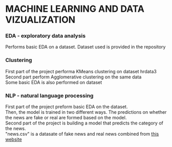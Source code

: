 # MACHINE LEARNING AND DATA VIZUALIZATION
### EDA - exploratory data analysis
Performs basic EDA on a dataset.
Dataset used is provided in the repository
### Clustering
First part of the project performa KMeans clustering on dataset hrdata3
<br/>Second part perform Agglomerative clustering on the same data<br/>
Some basic EDA is also performed on dataset
### NLP - natural language processing
First part of the project preform basic EDA on the dataset.<br/>
Then, the model is trained in two different ways. The predictions on whether the news are fake or real are formed based on the model.<br/>
Second part of the project is building a model that predicts the category of the news. <br/>
"news.csv" is a datasate of fake news and real news combined from [this website](https://www.kaggle.com/datasets/clmentbisaillon/fake-and-real-news-dataset?select=True.csv)
